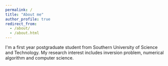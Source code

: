 ```yaml
---
permalink: /
title: "About me"
author_profile: true
redirect_from: 
  - /about/
  - /about.html
---
```


I'm a first year postgraduate student from Southern University of Science and Technology. My research interest includes inversion problem, numerical algorithm and computer science.
